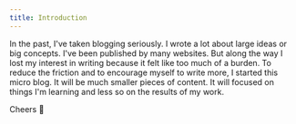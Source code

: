 ```yaml
---
title: Introduction
---
```

In the past, I've taken blogging seriously. I wrote a lot about large ideas or big concepts. I've been published by many websites. But along the way I lost my interest in writing because it felt like too much of a burden. To reduce the friction and to encourage myself to write more, I started this micro blog. It will be much smaller pieces of content. It will focused on things I'm learning and less so on the results of my work.

Cheers 🍻
